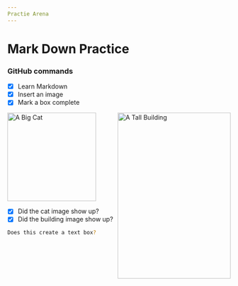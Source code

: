 ```yaml
---
Practie Arena
---
```

# Mark Down Practice
### GitHub commands
  - [X] Learn Markdown
  - [X] Insert an image
  - [x] Mark a box complete

<img alt="A Tall Building" src="https://images.pexels.com/photos/618079/pexels-photo-618079.jpeg?cs=srgb&dl=pexels-apasaric-618079.jpg&fm=jpg" width="255" height="375" align="right">

<img alt="A Big Cat" src="https://images.pexels.com/photos/774731/pexels-photo-774731.jpeg?cs=srgb&dl=pexels-kerber-774731.jpg&fm=jpg" width="200" align="center">


  - [X] Did the cat image show up?
  - [X] Did the building image show up?

  ```bash
Does this create a text box?
```
